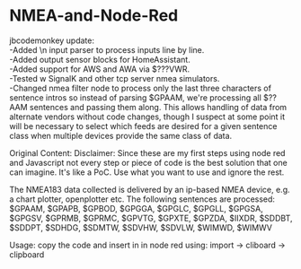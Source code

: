 # NMEA-and-Node-Red

jbcodemonkey update:  
-Added \n input parser to process inputs line by line.  
-Added output sensor blocks for HomeAssistant.  
-Added support for AWS and AWA via $???VWR.  
-Tested w SignalK and other tcp server nmea simulators.  
-Changed nmea filter node to process only the last three characters of sentence intros so instead of parsing $GPAAM, we're processing all $??AAM sentences and passing them along. This allows handling of data from alternate vendors without code changes, though I suspect at some point it will be necessary to select which feeds are desired for a given sentence class when multiple devices provide the same class of data.

Original Content:
Disclaimer: Since these are my first steps using node red and Javascript not every step or piece of code is the best solution that one can imagine. It's like a PoC. Use what you want to use and ignore the rest.

The NMEA183 data collected is delivered by an ip-based NMEA device, e.g. a chart plotter, openplotter etc.
The following sentences are processed:  $GPAAM, $GPAPB, $GPBOD, $GPGGA, $GPGLC, $GPGLL, $GPGSA, $GPGSV, $GPRMB, 
$GPRMC, $GPVTG, $GPXTE, $GPZDA, $IIXDR, $SDDBT, $SDDPT, $SDHDG, $SDMTW, $SDVHW, $SDVLW, $WIMWD, $WIMWV

Usage: copy the code and insert in in node red using: import -> cliboard -> clipboard
  
